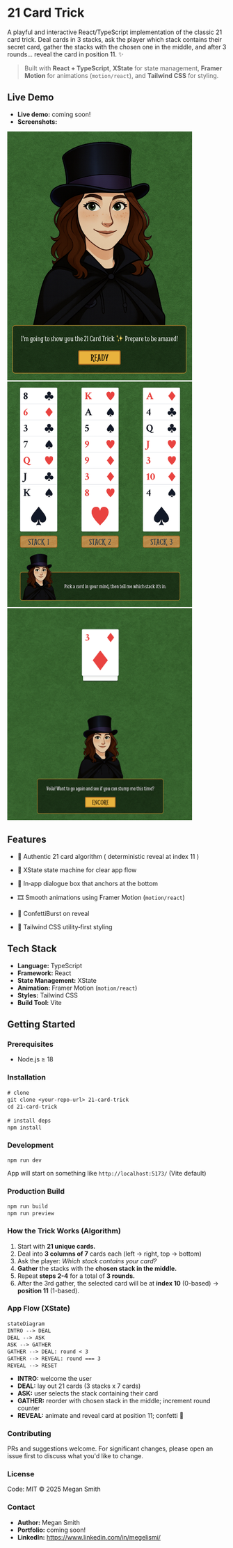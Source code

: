 # 21 Card Trick 


A playful and interactive React/TypeScript implementation of the classic 21 card trick. Deal cards in 3 stacks, ask the player which stack contains their secret card, gather the stacks with the chosen one in the middle, and after 3 rounds… reveal the card in position 11. ✨

> Built with **React + TypeScript**, **XState** for state management, **Framer Motion** for animations (`motion/react`), and **Tailwind CSS** for styling.

## Live Demo

- **Live demo:** coming soon!
- **Screenshots:**

<img src="public/images/intro-screenshot.png" width="425" />

<img src="public/images/card-table-screenshot.png" width="425" />

<img src="public/images/reveal-screenshot.png" width="425" />

## Features

- 🎴 Authentic 21 card algorithm ( deterministic reveal at index 11 )

- 🧠 XState state machine for clear app flow

- 💬 In‑app dialogue box that anchors at the bottom

- 🎞️ Smooth animations using Framer Motion (`motion/react`)

- 🎉 ConfettiBurst on reveal

- 🎨 Tailwind CSS utility‑first styling

## Tech Stack

- **Language:** TypeScript
- **Framework:** React
- **State Management:** XState
- **Animation:** Framer Motion (`motion/react`)
- **Styles:** Tailwind CSS
- **Build Tool:** Vite

## Getting Started

### Prerequisites

- Node.js ≥ 18

### Installation 

```
# clone
git clone <your‑repo‑url> 21-card-trick
cd 21-card-trick

# install deps
npm install
```

### Development

```
npm run dev
```

App will start on something like `http://localhost:5173/` (Vite default)

### Production Build

``` 
npm run build
npm run preview
```

### How the Trick Works (Algorithm)

1. Start with **21 unique cards.**
2. Deal into **3 columns of 7** cards each (left -> right, top -> bottom)
3. Ask the player: *Which stack contains your card?*
4. **Gather** the stacks with the **chosen stack in the middle.**
5. Repeat **steps 2-4** for a total of **3 rounds.**
6. After the 3rd gather, the selected card will be at **index 10** (0-based) -> **position 11** (1-based). 

### App Flow (XState)

```
stateDiagram
INTRO --> DEAL
DEAL --> ASK
ASK --> GATHER
GATHER --> DEAL: round < 3
GATHER --> REVEAL: round === 3
REVEAL --> RESET
```

- **INTRO:** welcome the user
- **DEAL:** lay out 21 cards (3 stacks x 7 cards)
- **ASK:** user selects the stack containing their card
- **GATHER:** reorder with chosen stack in the middle; increment round counter
- **REVEAL:** animate and reveal card at position 11; confetti 🎉


### Contributing 

PRs and suggestions welcome. For significant changes, please open an issue first to discuss what you'd like to change. 

### License 

Code: MIT © 2025 Megan Smith

### Contact

- **Author:** Megan Smith
- **Portfolio:** coming soon!
- **LinkedIn:** https://www.linkedin.com/in/megelismi/


